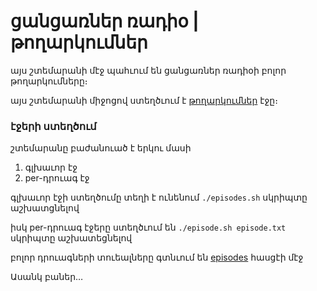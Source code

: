 # ցանցառներ ռադիօ | թողարկումներ

այս շտեմարանի մէջ պահւում են ցանցառներ ռադիօի բոլոր թողարկումները։

այս շտեմարանի միջոցով ստեղծւում է [թողարկումներ](https://ռադիօ.ցանցառներ.հայ/թողարկում/) էջը։

### էջերի ստեղծում

շտեմարանը բաժանուած է երկու մասի

1. գլխաւոր էջ
2. per-դրուագ էջ

գլխաւոր էջի ստեղծումը տեղի է ունենում `./episodes.sh` սկրիպտը աշխատցնելով

իսկ per-դրուագ էջերը ստեղծւում են `./episode.sh episode.txt` սկրիպտը աշխատեցնելով

բոլոր դրուագների տուեալները գտնւում են [episodes](https://github.com/netters42/episodes/tree/main/episodes) հասցէի մէջ

Ասանկ բաներ…